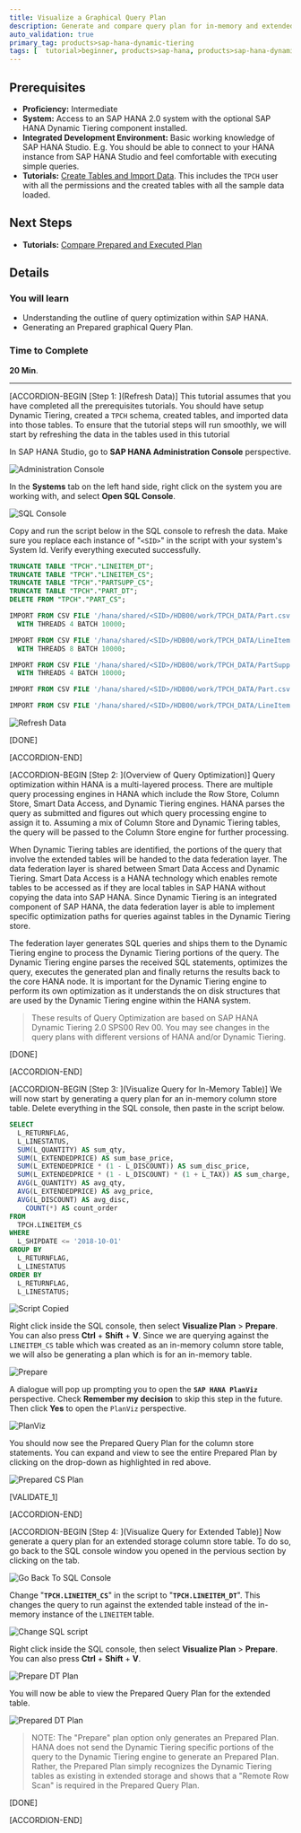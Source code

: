 ```yaml
---
title: Visualize a Graphical Query Plan
description: Generate and compare query plan for in-memory and extended tables.
auto_validation: true
primary_tag: products>sap-hana-dynamic-tiering
tags: [  tutorial>beginner, products>sap-hana, products>sap-hana-dynamic-tiering, products>sap-hana-studio, topic>big-data, topic>sql ]
---
```

## Prerequisites
 - **Proficiency:** Intermediate
 - **System:** Access to an SAP HANA 2.0 system with the optional SAP HANA Dynamic Tiering component installed.
 - **Integrated Development Environment:** Basic working knowledge of SAP HANA Studio. E.g. You should be able to connect to your HANA instance from SAP HANA Studio and feel comfortable with executing simple queries.
 - **Tutorials:** [Create Tables and Import Data](https://developers.sap.com/tutorials/dt-create-schema-load-data-part3.html). This includes the `TPCH` user with all the permissions and the created tables with all the sample data loaded.

## Next Steps
 - **Tutorials:** [Compare Prepared and Executed Plan](https://developers.sap.com/tutorials/dt-query-processing-part2.html)

## Details
### You will learn
 - Understanding the outline of query optimization within SAP HANA.
 - Generating an Prepared graphical Query Plan.

### Time to Complete
**20 Min**.

---

[ACCORDION-BEGIN [Step 1: ](Refresh Data)]
This tutorial assumes that you have completed all the prerequisites tutorials. You should have setup Dynamic Tiering, created a `TPCH` schema, created tables, and imported data into those tables. To ensure that the tutorial steps will run smoothly, we will start by refreshing the data in the tables used in this tutorial

In SAP HANA Studio, go to **SAP HANA Administration Console** perspective.

![Administration Console](admin.png)

In the **Systems** tab on the left hand side, right click on the system you are working with, and select **Open SQL Console**.

![SQL Console](sql-console.png)

Copy and run the script below in the SQL console to refresh the data. Make sure you replace each instance of "`<SID>`" in the script with your system's System Id. Verify everything executed successfully.

``` sql
TRUNCATE TABLE "TPCH"."LINEITEM_DT";
TRUNCATE TABLE "TPCH"."LINEITEM_CS";
TRUNCATE TABLE "TPCH"."PARTSUPP_CS";
TRUNCATE TABLE "TPCH"."PART_DT";
DELETE FROM "TPCH"."PART_CS";

IMPORT FROM CSV FILE '/hana/shared/<SID>/HDB00/work/TPCH_DATA/Part.csv' INTO TPCH.PART_CS
  WITH THREADS 4 BATCH 10000;

IMPORT FROM CSV FILE '/hana/shared/<SID>/HDB00/work/TPCH_DATA/LineItem.csv' INTO TPCH.LINEITEM_CS
  WITH THREADS 8 BATCH 10000;

IMPORT FROM CSV FILE '/hana/shared/<SID>/HDB00/work/TPCH_DATA/PartSupp.csv' INTO TPCH.PARTSUPP_CS
  WITH THREADS 4 BATCH 10000;

IMPORT FROM CSV FILE '/hana/shared/<SID>/HDB00/work/TPCH_DATA/Part.csv' INTO TPCH.PART_DT;

IMPORT FROM CSV FILE '/hana/shared/<SID>/HDB00/work/TPCH_DATA/LineItem.csv' INTO TPCH.LINEITEM_DT;
```

![Refresh Data](refresh-data.png)

[DONE]

[ACCORDION-END]

[ACCORDION-BEGIN [Step 2: ](Overview of Query Optimization)]
Query optimization within HANA is a multi-layered process. There are multiple query processing engines in HANA which include the Row Store, Column Store, Smart Data Access, and Dynamic Tiering engines. HANA parses the query as submitted and figures out which query processing engine to assign it to. Assuming a mix of Column Store and Dynamic Tiering tables, the query will be passed to the Column Store engine for further processing.

When Dynamic Tiering tables are identified, the portions of the query that involve the extended tables will be handed to the data federation layer. The data federation layer is shared between Smart Data Access and Dynamic Tiering. Smart Data Access is a HANA technology which enables remote tables to be accessed as if they are local tables in SAP HANA without copying the data into SAP HANA. Since Dynamic Tiering is an integrated component of SAP HANA, the data federation layer is able to implement specific optimization paths for queries against tables in the Dynamic Tiering store.

The federation layer generates SQL queries and ships them to the Dynamic Tiering engine to process the Dynamic Tiering portions of the query. The Dynamic Tiering engine parses the received SQL statements, optimizes the query, executes the generated plan and finally returns the results back to the core HANA node. It is important for the Dynamic Tiering engine to perform its own optimization as it understands the on disk structures that are used by the Dynamic Tiering engine within the HANA system.

>These results of Query Optimization are based on SAP HANA Dynamic Tiering 2.0 SPS00 Rev 00. You may see changes in the query plans with different versions of HANA and/or Dynamic Tiering.

[DONE]

[ACCORDION-END]

[ACCORDION-BEGIN [Step 3: ](Visualize Query for In-Memory Table)]
We will now start by generating a query plan for an in-memory column store table. Delete everything in the SQL console, then paste in the script below.

``` sql
SELECT
  L_RETURNFLAG,
  L_LINESTATUS,
  SUM(L_QUANTITY) AS sum_qty,
  SUM(L_EXTENDEDPRICE) AS sum_base_price,
  SUM(L_EXTENDEDPRICE * (1 - L_DISCOUNT)) AS sum_disc_price,
  SUM(L_EXTENDEDPRICE * (1 - L_DISCOUNT) * (1 + L_TAX)) AS sum_charge,
  AVG(L_QUANTITY) AS avg_qty,
  AVG(L_EXTENDEDPRICE) AS avg_price,
  AVG(L_DISCOUNT) AS avg_disc,
	COUNT(*) AS count_order
FROM
  TPCH.LINEITEM_CS
WHERE
  L_SHIPDATE <= '2018-10-01'
GROUP BY
  L_RETURNFLAG,
  L_LINESTATUS
ORDER BY
  L_RETURNFLAG,
  L_LINESTATUS;
```

![Script Copied](script-copied.png)

Right click inside the SQL console, then select **Visualize Plan** > **Prepare**. You can also press **Ctrl** + **Shift** + **V**. Since we are querying against the `LINEITEM_CS` table which was created as an in-memory column store table, we will also be generating a plan which is for an in-memory table.

![Prepare](prepare.png)

A dialogue will pop up prompting you to open the **`SAP HANA PlanViz`** perspective. Check **Remember my decision** to skip this step in the future. Then click **Yes** to open the `PlanViz` perspective.

![PlanViz](planviz.png)

You should now see the Prepared Query Plan for the column store statements. You can expand and view to see the entire Prepared Plan by clicking on the drop-down as highlighted in red above.

![Prepared CS Plan](estimated-cs.png)

[VALIDATE_1]

[ACCORDION-END]

[ACCORDION-BEGIN [Step 4: ](Visualize Query for Extended Table)]
Now generate a query plan for an extended storage column store table. To do so, go back to the SQL console window you opened in the pervious section by clicking on the tab.

![Go Back To SQL Console](back-sql.png)

Change "**`TPCH.LINEITEM_CS`**" in the script to "**`TPCH.LINEITEM_DT`**". This changes the query to run against the extended table instead of the in-memory instance of the `LINEITEM` table.

![Change SQL script](change.png)

Right click inside the SQL console, then select **Visualize Plan** > **Prepare**. You can also press **Ctrl** + **Shift** + **V**.

![Prepare DT Plan](prepare.png)

You will now be able to view the Prepared Query Plan for the extended table.

![Prepared DT Plan](estimated-dt.png)

>NOTE: The "Prepare" plan option only generates an Prepared Plan. HANA does not send the Dynamic Tiering specific portions of the query to the Dynamic Tiering engine to generate an Prepared Plan. Rather, the Prepared Plan simply recognizes the Dynamic Tiering tables as existing in extended storage and shows that a "Remote Row Scan" is required in the Prepared Query Plan.

[DONE]

[ACCORDION-END]

